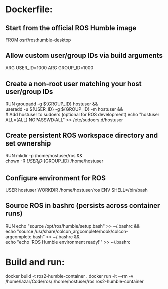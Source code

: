 # Dockerfile: 

## Start from the official ROS Humble image
FROM osrf/ros:humble-desktop

## Allow custom user/group IDs via build arguments
ARG USER_ID=1000
ARG GROUP_ID=1000

## Create a non-root user matching your host user/group IDs
RUN groupadd -g ${GROUP_ID} hostuser && \
    useradd -u ${USER_ID} -g ${GROUP_ID} -m hostuser && \
    # Add hostuser to sudoers (optional for ROS development)
    echo "hostuser ALL=(ALL) NOPASSWD:ALL" >> /etc/sudoers.d/hostuser

## Create persistent ROS workspace directory and set ownership
RUN mkdir -p /home/hostuser/ros && \
    chown -R ${USER_ID}:${GROUP_ID} /home/hostuser

## Configure environment for ROS
USER hostuser
WORKDIR /home/hostuser/ros
ENV SHELL=/bin/bash

## Source ROS in bashrc (persists across container runs)
RUN echo "source /opt/ros/humble/setup.bash" >> ~/.bashrc && \
    echo "source /usr/share/colcon_argcomplete/hook/colcon-argcomplete.bash" >> ~/.bashrc && \
    echo "echo 'ROS Humble environment ready!'" >> ~/.bashrc


# Build and run: 

docker build -t ros2-humble-container .
docker run -it --rm  -v /home/lazar/Code/ros/:/home/hostuser/ros   ros2-humble-container

